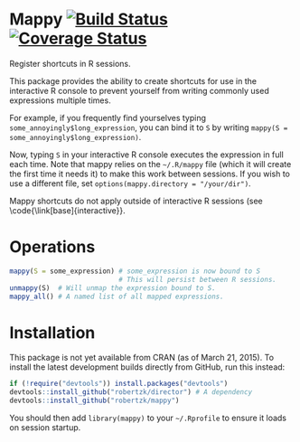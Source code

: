 Mappy [![Build Status](https://travis-ci.org/robertzk/mappy.svg?branch=master)](https://travis-ci.org/robertzk/mappy.svg?branch=master) [![Coverage Status](https://coveralls.io/repos/robertzk/mappy/badge.svg?branch=master)](https://coveralls.io/r/robertzk/mappy)
===========

Register shortcuts in R sessions.

This package provides the ability to create shortcuts for use in the
interactive R console to prevent yourself from writing commonly used
expressions multiple times.

For example, if you frequently find yourselves typing `some_annoyingly$long_expression`,
you can bind it to `S` by writing `mappy(S = some_annoyingly$long_expression)`.

Now, typing `S` in your interactive R console executes the expression
in full each time. Note that mappy relies on the `~/.R/mappy` file (which it will
create the first time it needs it) to make this work between sessions.
If you wish to use a different file, set `options(mappy.directory = "/your/dir")`.

Mappy shortcuts do not apply outside of interactive R sessions (see
\code{\link[base]{interactive}}.

# Operations

```R
mappy(S = some_expression) # some_expression is now bound to S
                           # This will persist between R sessions.
unmappy(S)  # Will unmap the expression bound to S.
mappy_all() # A named list of all mapped expressions.
```

# Installation

This package is not yet available from CRAN (as of March 21, 2015).
To install the latest development builds directly from GitHub, run this instead:

```R
if (!require("devtools")) install.packages("devtools")
devtools::install_github("robertzk/director") # A dependency
devtools::install_github("robertzk/mappy")
```

You should then add `library(mappy)` to your `~/.Rprofile` to ensure it loads 
on session startup.
